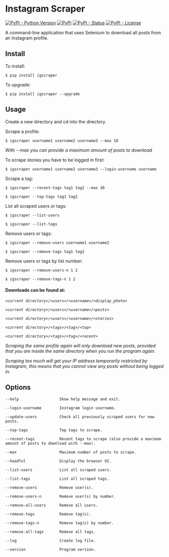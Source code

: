 Instagram Scraper
=================
[![PyPI - Python Version](https://img.shields.io/pypi/pyversions/igscraper?color=blue)](https://pypi.python.org/pypi/igscraper)
[![PyPI](https://img.shields.io/pypi/v/igscraper?color=blue)](https://pypi.python.org/pypi/igscraper)
[![PyPI - Status](https://img.shields.io/pypi/status/igscraper)](https://pypi.python.org/pypi/igscraper)
[![PyPI - License](https://img.shields.io/pypi/l/igscraper)](https://pypi.python.org/pypi/igscraper)

A command-line application that uses Selenium to download all posts from an Instagram profile.

## Install

To install:
```console
$ pip install igscraper
```

To upgrade:
```console
$ pip install igscraper --upgrade
```

## Usage

Create a new directory and cd into the directory.

Scrape a profile:
```console
$ igscraper username1 username2 username3 --max 10
```

*With --max you can provide a maximum amount of posts to download*

To scrape stories you have to be logged in first:
```console
$ igscraper username1 username2 username3 --login-username username
```

Scrape a tag:
```console
$ igscraper --recent-tags tag1 tag2 --max 10
```

```console
$ igscraper --top-tags tag1 tag2
```

List all scraped users or tags:
```console
$ igscraper --list-users
```

```console
$ igscraper --list-tags
```

Remove users or tags:
```console
$ igscraper --remove-users username1 username2
```

```console
$ igscraper --remove-tags tag1 tag2
```

Remove users or tags by list number:
```console
$ igscraper --remove-users-n 1 2
```

```console
$ igscraper --remove-tags-n 1 2
```

#### Downloads can be found at:

*`<current directory>/<users>/<username>/<display_photo>`*

*`<current directory>/<users>/<username>/<posts>`*

*`<current directory>/<users>/<username>/<stories>`*

*`<current directory>/<tags>/<tag>/<top>`*

*`<current directory>/<tags>/<tag>/<recent>`*

*Scraping the same profile again will only download new posts, provided that you are inside the same directory 
when you run the program again.*

*Scraping too much will get your IP address temporarily restricted by Instagram, this means that you cannot
view any posts without being logged in.*

## Options

```
--help                  Show help message and exit.

--login-username        Instagram login username.

--update-users          Check all previously scraped users for new posts.

--top-tags              Top tags to scrape.

--recent-tags           Recent tags to scrape (also provide a maximum amount of posts to download with --max).

--max                   Maximum number of posts to scrape.

--headful               Display the browser UI.

--list-users            List all scraped users.

--list-tags             List all scraped tags.

--remove-users          Remove user(s).

--remove-users-n        Remove user(s) by number.

--remove-all-users      Remove all users.

--remove-tags           Remove tag(s).

--remove-tags-n         Remove tag(s) by number.

--remove-all-tags       Remove all tags.

--log                   Create log file.

--version               Program version.
```